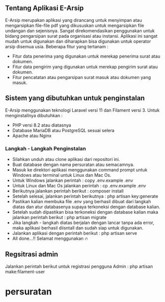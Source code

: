 ## Tentang Aplikasi E-Arsip

E-Arsip merupakan aplikasi yang dirancang untuk menyimpan atau mengarsipkan file-file pdf yang dikususkan untuk mengarsipkan file undangan dan sejenisnya. Sangat direkomendasikan penggunakan untuk bidang pengarsipan surat pada organisasi atau instansi. Aplikasi ini sangat mudah untuk digunakan dan diharapkan bisa digunakan untuk operator arsip disemua usia. Beberapa fitur yang tertanam :

- Fitur data penerima yang digunakan untuk merekap penerima surat atau dokumen.
- Fitur data pengirim yang digunakan untuk merekap pengirim surat atau dokumen.
- Fitur pencatatan atau pengarsipan surat masuk atau dokumen yang masuk.

## Sistem yang dibutuhkan untuk penginstalan

E-Arsip menggunakan teknologi Laravel versi 11 dan Filament versi 3. Untuk menginstallnya dibutuhkan :

- PHP versi 8.2 atau diatasnya
- Database MariaDB atau PostgreSQL sesuai selera
- Apache atau Nginx

### Langkah - Langkah Penginstalan

- Silahkan unduh atau clone aplikasi dari repositori ini.
- Buat database dengan nama persuratan atau semacamnya.
- Masuk ke direktori aplikasi menggunakan command prompt untuk Windows atau terminal untuk Linux dan Mac Os.
- Untuk Windows jalankan perintah : copy .env.example .env
- Untuk Linux dan Mac Os jalankan perintah : cp .env.example .env
- Berikutnya jalankan perintah berikut : composer install
- Setelah selesai, jalankan perintah berikutnya : php artisan key:generate
- Pastikan kalian membuka file .env yang berhasil dibuat dari langkah diatas dan atur databasenya supaya terkoneksi dengan database kalian.
- Setelah sudah dipastikan bisa terkoneksi dengan database kalian maka jalankan perintah berikut : php artisan migrate
- Jika langkah - langkah diatas berjalan dengan lancar tanpa ada error, maka aplikasi berhasil diisntall dan sudah siap untuk digunakan.
- Jalankan aplikasi dengan perintah berikut :  php artisan serve
- All done...!! Selamat menggunakan 🔥

## Regsitrasi admin

Jalankan perintah berikut untuk registrasi pengguna Admin : php artisan make:filament-user

# persuratan
